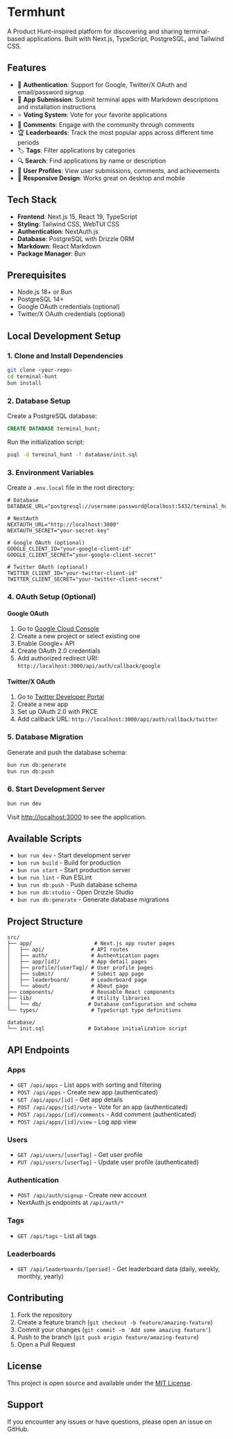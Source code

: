 # Termhunt

A Product Hunt-inspired platform for discovering and sharing terminal-based applications. Built with Next.js, TypeScript, PostgreSQL, and Tailwind CSS.

## Features

- 🔐 **Authentication**: Support for Google, Twitter/X OAuth and email/password signup
- 📝 **App Submission**: Submit terminal apps with Markdown descriptions and installation instructions
- ⭐ **Voting System**: Vote for your favorite applications
- 💬 **Comments**: Engage with the community through comments
- 🏆 **Leaderboards**: Track the most popular apps across different time periods
- 🏷️ **Tags**: Filter applications by categories
- 🔍 **Search**: Find applications by name or description
- 👤 **User Profiles**: View user submissions, comments, and achievements
- 📱 **Responsive Design**: Works great on desktop and mobile

## Tech Stack

- **Frontend**: Next.js 15, React 19, TypeScript
- **Styling**: Tailwind CSS, WebTUI CSS
- **Authentication**: NextAuth.js
- **Database**: PostgreSQL with Drizzle ORM
- **Markdown**: React Markdown
- **Package Manager**: Bun

## Prerequisites

- Node.js 18+ or Bun
- PostgreSQL 14+
- Google OAuth credentials (optional)
- Twitter/X OAuth credentials (optional)

## Local Development Setup

### 1. Clone and Install Dependencies

```bash
git clone <your-repo>
cd terminal-hunt
bun install
```

### 2. Database Setup

Create a PostgreSQL database:

```sql
CREATE DATABASE terminal_hunt;
```

Run the initialization script:

```bash
psql -d terminal_hunt -f database/init.sql
```

### 3. Environment Variables

Create a `.env.local` file in the root directory:

```env
# Database
DATABASE_URL="postgresql://username:password@localhost:5432/terminal_hunt"

# NextAuth
NEXTAUTH_URL="http://localhost:3000"
NEXTAUTH_SECRET="your-secret-key"

# Google OAuth (optional)
GOOGLE_CLIENT_ID="your-google-client-id"
GOOGLE_CLIENT_SECRET="your-google-client-secret"

# Twitter OAuth (optional)
TWITTER_CLIENT_ID="your-twitter-client-id"
TWITTER_CLIENT_SECRET="your-twitter-client-secret"
```

### 4. OAuth Setup (Optional)

#### Google OAuth

1. Go to [Google Cloud Console](https://console.cloud.google.com/)
2. Create a new project or select existing one
3. Enable Google+ API
4. Create OAuth 2.0 credentials
5. Add authorized redirect URI: `http://localhost:3000/api/auth/callback/google`

#### Twitter/X OAuth

1. Go to [Twitter Developer Portal](https://developer.twitter.com/)
2. Create a new app
3. Set up OAuth 2.0 with PKCE
4. Add callback URL: `http://localhost:3000/api/auth/callback/twitter`

### 5. Database Migration

Generate and push the database schema:

```bash
bun run db:generate
bun run db:push
```

### 6. Start Development Server

```bash
bun run dev
```

Visit [http://localhost:3000](http://localhost:3000) to see the application.

## Available Scripts

- `bun run dev` - Start development server
- `bun run build` - Build for production
- `bun run start` - Start production server
- `bun run lint` - Run ESLint
- `bun run db:push` - Push database schema
- `bun run db:studio` - Open Drizzle Studio
- `bun run db:generate` - Generate database migrations

## Project Structure

```
src/
├── app/                    # Next.js app router pages
│   ├── api/               # API routes
│   ├── auth/              # Authentication pages
│   ├── app/[id]/          # App detail pages
│   ├── profile/[userTag]/ # User profile pages
│   ├── submit/            # Submit app page
│   ├── leaderboard/       # Leaderboard page
│   └── about/             # About page
├── components/            # Reusable React components
├── lib/                   # Utility libraries
│   └── db/               # Database configuration and schema
└── types/                 # TypeScript type definitions

database/
└── init.sql              # Database initialization script
```

## API Endpoints

### Apps

- `GET /api/apps` - List apps with sorting and filtering
- `POST /api/apps` - Create new app (authenticated)
- `GET /api/apps/[id]` - Get app details
- `POST /api/apps/[id]/vote` - Vote for an app (authenticated)
- `POST /api/apps/[id]/comments` - Add comment (authenticated)
- `POST /api/apps/[id]/view` - Log app view

### Users

- `GET /api/users/[userTag]` - Get user profile
- `PUT /api/users/[userTag]` - Update user profile (authenticated)

### Authentication

- `POST /api/auth/signup` - Create new account
- NextAuth.js endpoints at `/api/auth/*`

### Tags

- `GET /api/tags` - List all tags

### Leaderboards

- `GET /api/leaderboards/[period]` - Get leaderboard data (daily, weekly, monthly, yearly)

## Contributing

1. Fork the repository
2. Create a feature branch (`git checkout -b feature/amazing-feature`)
3. Commit your changes (`git commit -m 'Add some amazing feature'`)
4. Push to the branch (`git push origin feature/amazing-feature`)
5. Open a Pull Request

## License

This project is open source and available under the [MIT License](LICENSE).

## Support

If you encounter any issues or have questions, please open an issue on GitHub.
